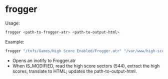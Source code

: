 # frogger

Usage:

```sh
frogger <path-to-frogger-atr> <path-to-output-html>
```

Example:
```sh
frogger "/tnfs/Games/High Score Enabled/Frogger.atr" "/var/www/high-scores/frogger.html"
```

* Opens an inotify to Frogger.atr
* When IS_MODIFIED, read the high score sectors (544), extract the high scores, translate to HTML; updates the path-to-output-html.

